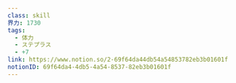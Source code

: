 ```yaml
---
class: skill
界力: 1730
tags:
  - 体力
  - ステプラス
  - +7
link: https://www.notion.so/2-69f64da44db54a54853782eb3b01601f
notionID: 69f64da4-4db5-4a54-8537-82eb3b01601f
---
```

